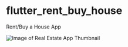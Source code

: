 # flutter_rent_buy_house

Rent/Buy a House App

![Image of Real Estate App Thumbnail](https://github.com/ProtorixDev/images/blob/master/RealEstate_Thumbnail.jpg)
